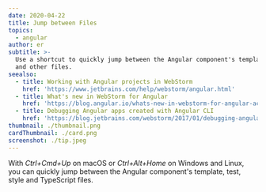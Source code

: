 ```yaml
---
date: 2020-04-22
title: Jump between Files
topics:
  - angular
author: er
subtitle: >-
  Use a shortcut to quickly jump between the Angular component's template, test,
  and other files.
seealso:
  - title: Working with Angular projects in WebStorm
    href: 'https://www.jetbrains.com/help/webstorm/angular.html'
  - title: What's new in WebStorm for Angular
    href: 'https://blog.angular.io/whats-new-in-webstorm-for-angular-acd804b84ec9'
  - title: Debugging Angular apps created with Angular CLI
    href: 'https://blog.jetbrains.com/webstorm/2017/01/debugging-angular-apps/'
thumbnail: ./thumbnail.png
cardThumbnail: ./card.png
screenshot: ./tip.jpeg
---
```

With *Ctrl+Cmd+Up* on macOS or *Ctrl+Alt+Home* on Windows and Linux, you can quickly jump between the Angular component's template, test, style and TypeScript files.
